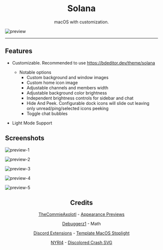 <h1 align="center">Solana</h1>
<p align="center">macOS with customization.</p>

![preview](https://maendisease.github.io/BetterDiscordStuff/Themes/Solana/assets/preview.png)

---

## Features
* Customizable. Recommended to use https://bdeditor.dev/theme/solana
  * Notable options
    * Custom background and window images
    * Custom home icon image
    * Adjustable channels and members width
    * Adjustable background color brightness
    * Independent brightness controls for sidebar and chat
    * Hide And Peek. Configurable dock icons will slide out leaving only unread/ping/selected icons peeking
    * Toggle chat bubbles
    
* Light Mode Support

## Screenshots
![preview-1](https://maendisease.github.io/BetterDiscordStuff/Themes/Solana/assets/preview-1.png)

![preview-2](https://maendisease.github.io/BetterDiscordStuff/Themes/Solana/assets/preview-2.png)

![preview-3](https://maendisease.github.io/BetterDiscordStuff/Themes/Solana/assets/preview-3.png)

![preview-4](https://maendisease.github.io/BetterDiscordStuff/Themes/Solana/assets/preview-4.png)

![preview-5](https://user-images.githubusercontent.com/90428263/181122894-b60fdd37-1187-4943-a00b-8234be5b0da9.png)


<h2 align="center">Credits</h1>
<p align="center"><a href="https://github.com/TheCommieAxolotl">TheCommieAxolotl</a> - <a href="https://github.com/maenDisease/BetterDiscordStuff/blob/37dcfdccbac77ad529ba2b4cdd58aecc4ca5270c/Themes/Solana/Solana.css#L2817-L2828">Appearance Previews</a></p>
<p align="center"><a href="https://github.com/Debuggerz1">Debuggerz1</a> - Math</p>
<p align="center"><a href="https://github.com/discord-extensions">Discord Extensions</a> - <a href="https://github.com/maenDisease/BetterDiscordStuff/blob/main/Themes/Solana/addon/mac-titlebar.css">Template MacOS Stoplight</a></p>
<p align="center"><a href="https://github.com/NYRI4">NYRI4</a> - <a href="https://github.com/maenDisease/BetterDiscordStuff/blob/37dcfdccbac77ad529ba2b4cdd58aecc4ca5270c/Themes/Solana/Solana.css#L1981">Discolored Crash SVG</a></p>
